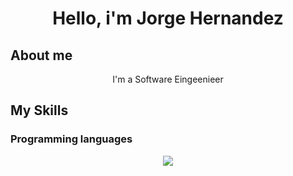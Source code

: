 <div align="center">
    <h1 align ="center">Hello, i'm Jorge Hernandez</h1>
</div>

## About me
<p align="center">
I'm a Software Eingeenieer    
</p>


## My Skills
### Programming languages
<p align="center">
  <a href="https://skillicons.dev">
    <img src="https://skillicons.dev/icons?i=git,py" />
  </a>
</p>
